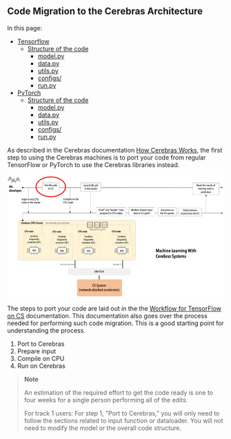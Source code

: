 ## Code Migration to the Cerebras Architecture
In this page:
* [Tensorflow](#tensorflow)
   * [Structure of the code](#TF-code-structure)
      * [model.py](#TF-model.py)
      * [data.py](#TF-data.py)
      * [utils.py](#TF-utils.py)
      * [configs/](#TF-configs)
      * [run.py](#TF-run.py)
* [PyTorch](#pytorch)
   * [Structure of the code](#PT-code-structure)
      * [model.py](#PT-model.py)
      * [data.py](#PT-data.py)
      * [utils.py](#PT-utils.py)
      * [configs/](#PT-configs)
      * [run.py](#PT-run.py)
     

As described in the Cerebras documentation [How Cerebras Works](https://docs.cerebras.net/en/1.6.0/cerebras-basics/how-cerebras-works.html), the first step to using the Cerebras machines is to port your code from regular TensorFlow or PyTorch to use the Cerebras libraries instead.

![flowchart showing steps to run on a CS system](https://github.com/pscedu/psc-wpdocs/blob/dev/neocortex/how_cerebras_works_workflow.jpg)

The steps to port your code are laid out in the the [Workflow for TensorFlow on CS](https://docs.cerebras.net/en/1.6.0/tensorflow-docs/cs-tf-workflow.html) documentation. This documentation also goes over the process needed for performing such code migration. This is a good starting point for understanding the process. 
1. Port to Cerebras
2. Prepare input
3. Compile on CPU
4. Run on Cerebras

<blockquote>
  <strong>Note</strong>
 <p>An estimation of the required effort to get the code ready is one to four weeks for a single person performing all of the edits.</p>
<p>For track 1 users: For step 1, "Port to Cerebras,” you will only need to follow the sections related to input function or dataloader. You will not need to modify the model or the overall code structure.</p>
</blockquote>
